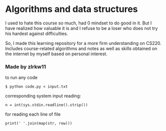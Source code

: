 # Algorithms and data structures
I used to hate this course so much, had 0 mindset to do good in it. But I have realized how valuable it is and I refuse to be a loser who does not try his hardest against difficulties.

So, I made this learning repository for a more firm understanding on CS220. Includes course-related algorithms and notes as well as skills obtained on the internet by myself based on personal interest.
### Made by zlrkw11

to run any code

```
$ python code.py < input.txt
```

corresponding system input reading:
```
n = int(sys.stdin.readline().strip())
```
for reading each line of file

```
print(' '.join(map(str, row)))
```
